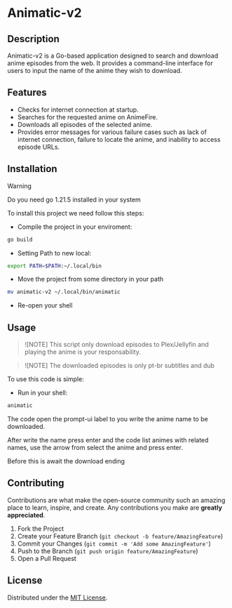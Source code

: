 # Animatic-v2

## Description

Animatic-v2 is a Go-based application designed to search and download anime episodes from the web. It provides a command-line interface for users to input the name of the anime they wish to download.

## Features

- Checks for internet connection at startup.
- Searches for the requested anime on AnimeFire.
- Downloads all episodes of the selected anime.
- Provides error messages for various failure cases such as lack of internet connection, failure to locate the anime, and inability to access episode URLs.

## Installation

>[!WARNING]
> Do you need go 1.21.5 installed in your system

To install this project we need follow this steps:

- Compile the project in your enviroment:

```bash
go build
```

- Setting Path to new local:

```bash
export PATH=$PATH:~/.local/bin
```

- Move the project from some directory in your path

```bash
mv animatic-v2 ~/.local/bin/animatic
```

- Re-open your shell

## Usage

>![NOTE]
> This script only download episodes to Plex/Jellyfin and playing the anime is your responsability.

>![NOTE]
> The downloaded episodes is only pt-br subtitles and dub

To use this code is simple:

- Run in your shell:

```bash
animatic
```

The code open the prompt-ui label to you write the anime name to be downloaded.

After write the name press enter and the code list animes with related names, use the arrow from select the anime and press enter.

Before this is await the download ending

## Contributing

Contributions are what make the open-source community such an amazing place to learn, inspire, and create. Any contributions you make are **greatly appreciated**.

1. Fork the Project
2. Create your Feature Branch (`git checkout -b feature/AmazingFeature`)
3. Commit your Changes (`git commit -m 'Add some AmazingFeature'`)
4. Push to the Branch (`git push origin feature/AmazingFeature`)
5. Open a Pull Request

## License

Distributed under the [MIT License](https://github.com/KitsuneSemCalda/Animatic-v2/tree/master/LICENSE).
